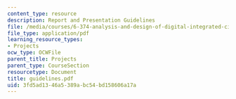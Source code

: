 ```yaml
---
content_type: resource
description: Report and Presentation Guidelines
file: /media/courses/6-374-analysis-and-design-of-digital-integrated-circuits-fall-2003/3fd5ad1346a5389abc54bd158606a17a_guidelines.pdf
file_type: application/pdf
learning_resource_types:
- Projects
ocw_type: OCWFile
parent_title: Projects
parent_type: CourseSection
resourcetype: Document
title: guidelines.pdf
uid: 3fd5ad13-46a5-389a-bc54-bd158606a17a
---
```

